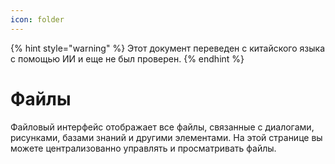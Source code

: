 ```yaml
---
icon: folder
---
```


{% hint style="warning" %}
Этот документ переведен с китайского языка с помощью ИИ и еще не был проверен.
{% endhint %}

# Файлы

Файловый интерфейс отображает все файлы, связанные с диалогами, рисунками, базами знаний и другими элементами. На этой странице вы можете централизованно управлять и просматривать файлы.